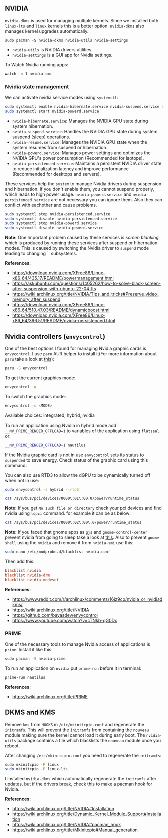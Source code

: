 ## NVIDIA

`nvidia-dkms` is used for managing multiple kernels. Since we installed both `linux-lts` and `linux` kernels this is a better option. `nvidia-dkms` also manages kernel upgrades automatically.

```shell
sudo pacman -S nvidia-dkms nvidia-utils nvidia-settings
```

- `nvidia-utils` is NVIDIA drivers utilities.
- `nvidia-settings` is a GUI app for Nvidia settings.

To Watch Nvidia running apps:

```bash
watch -n 1 nvidia-smi
```

### Nvidia state management

We can activate nvidia service modes using `systemctl`:

```bash
sudo systemctl enable nvidia-hibernate.service nvidia-suspend.service nvidia-resume.service nvidia-powerd.service nvidia-persistenced.service
sudo systemctl start nvidia-powerd.service
```

- `nvidia-hibernate.service`: Manages the NVIDIA GPU state during system hibernation.
- `nvidia-suspend.service`: Handles the NVIDIA GPU state during system suspend (sleep) operations.
- `nvidia-resume.service`: Manages the NVIDIA GPU state when the system resumes from suspend or hibernation.
- `nvidia-powerd.service`: Manages power settings and optimizes the NVIDIA GPU's power consumption (Recommended for laptops).
- `nvidia-persistenced.service`: Maintains a persistent NVIDIA driver state to reduce initialization latency and improve performance (Recommended for desktops and servers).

These services help the `system` to manage Nvidia drivers during suspension and hibernation. If you don't enable them, you cannot suspend properly, which leads to high power usage. `nvidia-powerd.service` and `nvidia-persistenced.service` are not necessary you can ignore them. Also they can conflict with eachother and cause problems.

```bash
sudo systemctl stop nvidia-persistenced.service
sudo systemctl disable nvidia-persistenced.service
sudo systemctl stop nvidia-powerd.service
sudo systemctl disable nvidia-powerd.service
```

**Note:** One Important problem caused by these services is _screen blanking_ which is produced by running these services after suspend or hibernation modes. This is caused by switching the Nvidia driver to `suspend` mode leading to changing `` subsystems.

**References:**

- <https://download.nvidia.com/XFree86/Linux-x86_64/435.17/README/powermanagement.html>
- <https://askubuntu.com/questions/1405262/how-to-solve-black-screen-after-suspension-with-ubuntu-22-04-lts>
- <https://wiki.archlinux.org/title/NVIDIA/Tips_and_tricks#Preserve_video_memory_after_suspend>
- <https://download.nvidia.com/XFree86/Linux-x86_64/510.47.03/README/dynamicboost.html>
- <https://download.nvidia.com/XFree86/Linux-x86_64/396.51/README/nvidia-persistenced.html>

## Nvidia controllers (`envycontrol`)

One of the best options I found for managing Nvidia graphic cards is `envycontrol`. I use `paru` AUR helper to install it(For more information about `paru` take a look at [this](#paru-aur-helper)):

```bash
paru -S envycontrol
```

To get the current graphics mode:

```bash
envycontrol -q
```

To switch the graphics mode:

```bash
envycontrol -s <MODE>
```

Available choices: integrated, hybrid, nvidia

To run an application using Nvidia in hybrid mode add `__NV_PRIME_RENDER_OFFLOAD=1` to variables of the application using `flatseal` or:

```bash
__NV_PRIME_RENDER_OFFLOAD=1 nautilus
```

If the Nvidia graphic card is not in use `envycontrol` sets its status to `suspended` to save energy. Check status of the graphic card using this command:

You can also use RTD3 to allow the dGPU to be dynamically turned off when not in use:

```bash
sudo envycontrol -s hybrid --rtd3
```

```bash
cat /sys/bus/pci/devices/0000\:01\:00.0/power/runtime_status
```

**Note:** If you get `No such file or directory` check your pci devices and find nvidia using `lspci` command. for example it can be as below:

```bash
cat /sys/bus/pci/devices/0000\:02\:00\.0/power/runtime_status
```

**Note:** If you faced that gnome apps as `gjs` and `gnome-control-center` prevent nvidia from going to sleep take a look at [this](../06_gnome_on_wayland_and_x11/3_gtk.md#gtk-4-applications-are-slow). Also to prevent `gnome-shell` using the `nvidia` and remove it from `nvidia-smi` use this:

```bash
sudo nano /etc/modprobe.d/blacklist-nvidia.conf
```

Then add this:

```conf
blacklist nvidia
blacklist nvidia-drm
blacklist nvidia-modeset
```

**References:**

- <https://www.reddit.com/r/archlinux/comments/16iz9co/nvidia_or_nvidiadkms/>
- <https://wiki.archlinux.org/title/NVIDIA>
- <https://github.com/bayasdev/envycontrol>
- <https://www.youtube.com/watch?v=cTNkb-qG0Dc>

### PRIME

One of the necessary tools to manage Nvidia access of applications is `prime`.
Install it like this:

```bash
sudo pacman -S nvidia-prime
```

To run an application on `nvidia` put `prime-run` before it in terminal:

```bash
prime-run nautilus
```

**References:**

- <https://wiki.archlinux.org/title/PRIME>

## DKMS and KMS

Remove `kms` from `HOOKS` in `/etc/mkinitcpio.conf` and regenerate the `initramfs`. This will prevent the `initramfs` from containing the `nouveau` module making sure the kernel cannot load it during early boot. The `nvidia-utils` package contains a file which blacklists the `nouveau` module once you reboot.

After changing `/etc/mkinitcpio.conf` you need to regenerate the `initramfs`:

```bash
sudo mkinitcpio -P linux
sudo mkinitcpio -P linux-lts
```

I installed `nvidia-dkms` which automatically regenerate the `initramfs` after updates, but if the drivers break, check [this](https://wiki.archlinux.org/title/NVIDIA#pacman_hook) to make a pacman hook for Nvidia.

**References:**

- <https://wiki.archlinux.org/title/NVIDIA#Installation>
- <https://wiki.archlinux.org/title/Dynamic_Kernel_Module_Support#Installation>
- <https://wiki.archlinux.org/title/NVIDIA#pacman_hook>
- <https://wiki.archlinux.org/title/Mkinitcpio#Manual_generation>

